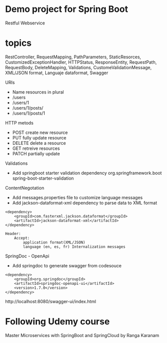 # Demo project for Spring Boot
Restful Webservice

# topics
RestController, RequestMapping, PathParameters, StaticResorces, CustomizedExceptionHandler, HTTPStatus, ResponseEntity, RequestPath, RequestBody, DeleteMapping, Validations, CustomeValidationMessage, XML/JSON format, Languaje dataformat, Swagger

URIs
- Name resources in plural
- /users
- /users/1
- /users/1/posts/
- /users/1/posts/1

HTTP metods
- POST create new resource
- PUT fully update resource
- DELETE delete a resource
- GET retreive resources
- PATCH partially update

Validations
- Add springboot starter validation dependency
    <dependency>
	<groupId>org.springframework.boot</groupId>
	<artifactId>spring-boot-starter-validation</artifactId>
    </dependency>

ContentNegotation
- Add messages.properties file to customize language messages
- Add jackson-dataformat-xml dependency to parse data to XML format
```
<dependency>
    <groupId>com.fasterxml.jackson.dataformat</groupId>
    <artifactId>jackson-dataformat-xml</artifactId>
</dependency>
```
    Header:
        Accept:  
            application format(XML/JSON)
            language (en, es, fr) Internalization messages

SpringDoc - OpenApi
- Add springdoc to generate swagger from codesouce
```
<dependency>
    <groupId>org.springdoc</groupId>
    <artifactId>springdoc-openapi-ui</artifactId>
    <version>1.7.0</version>
</dependency>
```
http://localhost:8080/swagger-ui/index.html

# Following Udemy course
Master Microservices with SpringBoot and SpringCloud by Ranga Karanam
